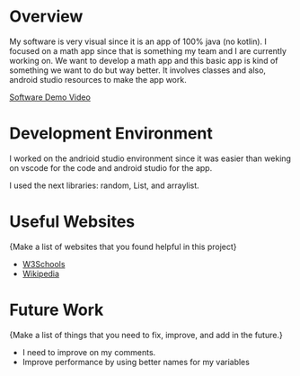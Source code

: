 # Overview

My software is very visual since it is an app of 100% java (no kotlin). I focused on a math app since that is something my team and I are currently working on. We want to develop a math app and this basic app is kind of something we want to do but way better. It involves classes and also, android studio resources to make the app work.

[Software Demo Video](https://youtu.be/mG3cJKVZ29Q)

# Development Environment

I worked on the andrioid studio environment since it was easier than weking on vscode for the code and android studio for the app. 

I used the next libraries: random, List, and arraylist. 

# Useful Websites

{Make a list of websites that you found helpful in this project}
* [W3Schools](https://www.w3schools.com/java/default.asp)
* [Wikipedia](https://en.wikipedia.org/wiki/Java_(programming_language))

# Future Work

{Make a list of things that you need to fix, improve, and add in the future.}
* I need to improve on my comments.
* Improve performance by using better names for my variables
